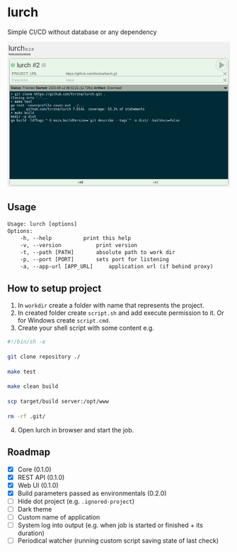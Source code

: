 # lurch

Simple CI/CD without database or any dependency

![](screenshot.png)

## Usage
```
Usage: lurch [options]
Options:
	-h, --help			print this help
	-v, --version			print version
	-t, --path [PATH]		absolute path to work dir
	-p, --port [PORT]		sets port for listening
	-a, --app-url [APP_URL]		application url (if behind proxy)
```

## How to setup project
1. In `workdir` create a folder with name that represents the project.
2. In created folder create `script.sh` and add execute permission to it. Or for Windows create `script.cmd`.
3. Create your shell script with some content e.g.
```bash
#!/bin/sh -e

git clone repository ./

make test

make clean build

scp target/build server:/opt/www

rm -rf .git/
```
4. Open lurch in browser and start the job.

## Roadmap
- [x] Core (0.1.0)
- [x] REST API (0.1.0)
- [x] Web UI (0.1.0)
- [X] Build parameters passed as environmentals (0.2.0)
- [ ] Hide dot project (e.g. `.ignored-project`)
- [ ] Dark theme
- [ ] Custom name of application
- [ ] System log into output (e.g. when job is started or finished + its duration)
- [ ] Periodical watcher (running custom script saving state of last check)